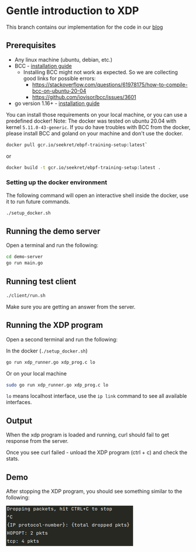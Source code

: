 # Gentle introduction to XDP
This branch contains our implementation for the code in our [blog](https://seekret.io)

## Prerequisites
- Any linux machine (ubuntu, debian, etc.)
- BCC - [installation guide](https://github.com/iovisor/bcc/blob/master/INSTALL.md)
  - Installing BCC might not work as expected. So we are collecting good links for possible errors:
    - https://stackoverflow.com/questions/61978175/how-to-compile-bcc-on-ubuntu-20-04
    - https://github.com/iovisor/bcc/issues/3601
- go version 1.16+ - [installation guide](https://go.dev/doc/install)

You can install those requirements on your local machine, or you can use a predefined docker!
Note: The docker was tested on ubuntu 20.04 with kernel `5.11.0-43-generic`.
If you do have troubles with BCC from the docker, please install BCC and goland on your machine and don't use the docker.

```bash
docker pull gcr.io/seekret/ebpf-training-setup:latest`
```
or
```bash
docker build -t gcr.io/seekret/ebpf-training-setup:latest .
```

### Setting up the docker environment
The following command will open an interactive shell inside the docker, use it to run future commands.
```bash
./setup_docker.sh
``` 

## Running the demo server
Open a terminal and run the following:
```bash
cd demo-server
go run main.go
```

## Running test client
```bash
./client/run.sh
```
Make sure you are getting an answer from the server.

## Running the XDP program

Open a second terminal and run the following:

In the docker (`./setup_docker.sh`)
```bash
go run xdp_runner.go xdp_prog.c lo
```

Or on your local machine
```bash
sudo go run xdp_runner.go xdp_prog.c lo
```
`lo` means localhost interface, use the `ip link` command to see all available interfaces.

## Output
When the xdp program is loaded and running, curl should fail to get response from the server.

Once you see curl failed - unload the XDP program (ctrl + c) and check the stats.

## Demo
After stopping the XDP program, you should see something similar to the following:

![img.png](resources/demo.png)


